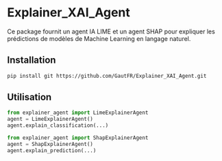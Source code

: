 # Explainer_XAI_Agent

Ce package fournit un agent IA LIME et un agent SHAP pour expliquer les prédictions de modèles de Machine Learning en langage naturel.

## Installation

```bash
pip install git https://github.com/GautFR/Explainer_XAI_Agent.git
```

## Utilisation

```python
from explainer_agent import LimeExplainerAgent
agent = LimeExplainerAgent()
agent.explain_classification(...)
```

```python
from explainer_agent import ShapExplainerAgent
agent = ShapExplainerAgent()
agent.explain_prediction(...)
